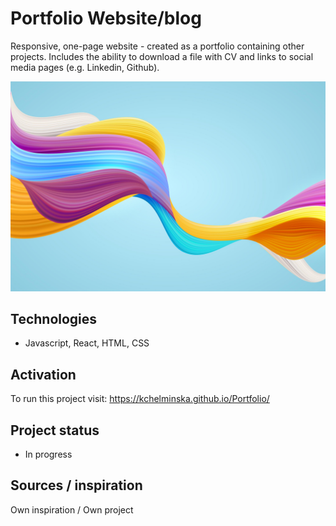 # Portfolio Website/blog

Responsive, one-page website - created as a portfolio containing other projects.
Includes the ability to download a file with CV and links to social media pages (e.g. Linkedin, Github).

<img src="/image/bg_image_header.jpg" alt="Alt text" title="Optional title">

## Technologies
* Javascript, React, HTML, CSS

## Activation
To run this project visit: https://kchelminska.github.io/Portfolio/

## Project status
* In progress

## Sources / inspiration
Own inspiration / Own project
